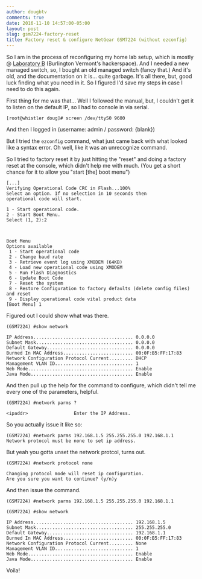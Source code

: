 ```yaml
---
author: dougbtv
comments: true
date: 2016-11-10 14:57:00-05:00
layout: post
slug: gsm7224-factory-reset
title: Factory reset & configure NetGear GSM7224 (without ezconfig)
---
```


So I am in the process of reconfiguring my home lab setup, which is mostly @ [Laboratory B](https://www.facebook.com/LaboratoryB/) (Burlington Vermont's hackerspace). And I needed a new managed switch, so, I bought an old managed switch (fancy that.) And it's old, and the documentation on it is... quite garbage. It's all there, but, good luck finding what you need in it. So I figured I'd save my steps in case I need to do this again.

First thing for me was that... Well I followed the manual, but, I couldn't get it to listen on the default IP, so I had to console in via serial.


```
[root@whistler doug]# screen /dev/ttyS0 9600
```

And then I logged in (username: admin / password: {blank})

But I tried the `ezconfig` command, what just came back with what looked like a syntax error. Oh well, like it was an unrecognize command.

So I tried to factory reset it by just hitting the "reset" and doing a factory reset at the console, which didn't help me with much. (You get a short chance for it to allow you "start [the] boot menu")

```
[...]
Verifying Operational Code CRC in Flash...100%
Select an option. If no selection in 10 seconds then
operational code will start.

1 - Start operational code.
2 - Start Boot Menu.
Select (1, 2):2



Boot Menu
Options available
 1 - Start operational code
 2 - Change baud rate
 3 - Retrieve event log using XMODEM (64KB)
 4 - Load new operational code using XMODEM
 5 - Run Flash Diagnostics
 6 - Update Boot Code
 7 - Reset the system
 8 - Restore Configuration to factory defaults (delete config files) and reset
 9 - Display operational code vital product data
[Boot Menu] 1

```

Figured out I could show what was there.

```
(GSM7224) #show network

IP Address..................................... 0.0.0.0
Subnet Mask.................................... 0.0.0.0
Default Gateway................................ 0.0.0.0
Burned In MAC Address.......................... 00:0F:B5:FF:17:83
Network Configuration Protocol Current......... DHCP
Management VLAN ID............................. 1
Web Mode....................................... Enable
Java Mode...................................... Enable
```

And then pull up the help for the command to configure, which didn't tell me every one of the parameters, helpful.

```
(GSM7224) #network parms ?

<ipaddr>                 Enter the IP Address.
```

So you actually issue it like so:

```
(GSM7224) #network parms 192.168.1.5 255.255.255.0 192.168.1.1
Network protocol must be none to set ip address.
```

But yeah you gotta unset the network protcol, turns out.

```
(GSM7224) #network protocol none

Changing protocol mode will reset ip configuration.
Are you sure you want to continue? (y/n)y
```
And then issue the command.

```
(GSM7224) #network parms 192.168.1.5 255.255.255.0 192.168.1.1

(GSM7224) #show network

IP Address..................................... 192.168.1.5
Subnet Mask.................................... 255.255.255.0
Default Gateway................................ 192.168.1.1
Burned In MAC Address.......................... 00:0F:B5:FF:17:83
Network Configuration Protocol Current......... None
Management VLAN ID............................. 1
Web Mode....................................... Enable
Java Mode...................................... Enable
```

Voila!